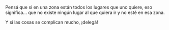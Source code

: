 Pensá que si en una zona están todos los lugares que uno quiere, eso significa... que no existe ningún lugar al que quiera ir y no esté en esa zona. 

Y si las cosas se complican mucho, ¡delegá!